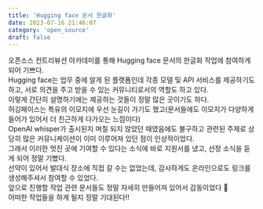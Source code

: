 ```yaml
---
title: 'Hugging face 문서 한글화'
date: 2023-07-16 21:46:07
category: 'open_source'
draft: false
---
```

오픈소스 컨트리뷰션 아카데미를 통해 Hugging face 문서의 한글화 작업에 참여하게 되어 기쁘다.  
Hugging face는 업무 중에 알게 된 플랫폼인데 각종 모델 및 API 서비스를 제공하기도 하고, 서로 의견을 주고 받을 수 있는 커뮤니티로서의 역할도 하고 있다.  
이렇게 간단히 설명하기에는 제공하는 것들이 정말 많은 곳이기도 하다.  
허깅페이스는 특유의 이모지에 우선 눈길이 가기도 했고(문서들에도 이모지가 다양하게 들어가 있어서 더 친근하게 다가오는 느낌이다)  
OpenAI whisper가 출시된지 며칠 되지 않았던 때였음에도 불구하고 관련된 주제로 상당히 많은 커뮤니케이션이 이미 이루어져 있던 점이 인상적이었다.  
그래서 이러한 멋진 곳에 기여할 수 있다는 소식에 바로 지원서를 냈고, 선정 소식을 듣게 되어 정말 기뻤다.  
선약이 있어서 발대식 장소에 직접 갈 수는 없었는데, 감사하게도 온라인으로도 링크를 생성해주셔서 참여할 수 있었다.  
앞으로 진행할 작업 관련 문서들도 정말 자세히 만들어져 있어서 감동이었다 🥹   
어떠한 작업들을 하게 될지 정말 기대된다!!  
